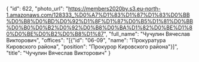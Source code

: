 {
    "id": 622,
    "photo_url": "https://members2020by.s3.eu-north-1.amazonaws.com/128333_%D0%A7%D1%83%D1%87%D1%83%D0%BB%D0%B8%D0%BD%D0%92%D1%8F%D1%87%D0%B5%D1%81%D0%BB%D0%B0%D0%B2%D0%92%D0%B8%D0%BA%D1%82%D0%BE%D1%80%D0%BE%D0%B2%D0%B8%D1%87",
    "full_name": "Чучулин Вячеслав Викторович",
    "offices": "[{\"id\": \"06-09\", \"name\": \"Прокуратура Кировского района\", \"position\": \"Прокурор Кировского района\"}]",
    "title": "Чучулин Вячеслав Викторович"
}